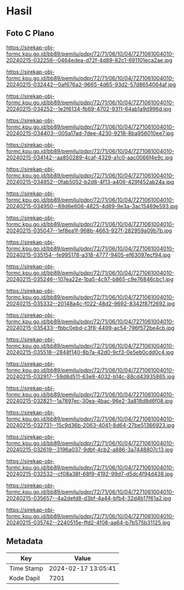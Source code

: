 # Hasil

## Foto C Plano

https://sirekap-obj-formc.kpu.go.id/bb89/pemilu/pdpr/72/71/06/10/04/7271061004010-20240215-032256--0464edea-d72f-4d89-82c1-691101eca2ae.jpg

https://sirekap-obj-formc.kpu.go.id/bb89/pemilu/pdpr/72/71/06/10/04/7271061004010-20240215-032442--0af676a2-9665-4d65-93d2-57d8654064af.jpg

https://sirekap-obj-formc.kpu.go.id/bb89/pemilu/pdpr/72/71/06/10/04/7271061004010-20240215-034252--1e2f6134-fb69-4702-9311-64ab1a9d996d.jpg

https://sirekap-obj-formc.kpu.go.id/bb89/pemilu/pdpr/72/71/06/10/04/7271061004010-20240215-034403--005a17ad-7dee-4230-9218-8ba956010ee7.jpg

https://sirekap-obj-formc.kpu.go.id/bb89/pemilu/pdpr/72/71/06/10/04/7271061004010-20240215-034142--aa850289-4caf-4329-a1c0-aac0066f4e9c.jpg

https://sirekap-obj-formc.kpu.go.id/bb89/pemilu/pdpr/72/71/06/10/04/7271061004010-20240215-034852--0fab5052-b2d8-4f13-a406-429f452ab24a.jpg

https://sirekap-obj-formc.kpu.go.id/bb89/pemilu/pdpr/72/71/06/10/04/7271061004010-20240215-034950--89d6e608-4825-4d89-9e3a-3ac15469e593.jpg

https://sirekap-obj-formc.kpu.go.id/bb89/pemilu/pdpr/72/71/06/10/04/7271061004010-20240215-035047--1ef8ea1f-968b-4663-927f-282959a09b7b.jpg

https://sirekap-obj-formc.kpu.go.id/bb89/pemilu/pdpr/72/71/06/10/04/7271061004010-20240215-035154--fe995178-a318-4777-9405-ef63097ecf94.jpg

https://sirekap-obj-formc.kpu.go.id/bb89/pemilu/pdpr/72/71/06/10/04/7271061004010-20240215-035246--107ea22e-1ba5-4c97-b865-c9e76846cbc1.jpg

https://sirekap-obj-formc.kpu.go.id/bb89/pemilu/pdpr/72/71/06/10/04/7271061004010-20240215-035332--20148a4c-f022-48d2-9692-8342f87f2692.jpg

https://sirekap-obj-formc.kpu.go.id/bb89/pemilu/pdpr/72/71/06/10/04/7271061004010-20240215-035433--fbbc0ebd-c3f8-4499-ac54-796f572be4cb.jpg

https://sirekap-obj-formc.kpu.go.id/bb89/pemilu/pdpr/72/71/06/10/04/7271061004010-20240215-035518--2848f140-8b7a-42d0-9cf3-0e5eb0cdd0c4.jpg

https://sirekap-obj-formc.kpu.go.id/bb89/pemilu/pdpr/72/71/06/10/04/7271061004010-20240215-032917--59d8d511-63e8-4032-b14c-88cd43935865.jpg

https://sirekap-obj-formc.kpu.go.id/bb89/pemilu/pdpr/72/71/06/10/04/7271061004010-20240215-032821--1a7897ec-30ea-4bac-96e2-3a818d8d6f08.jpg

https://sirekap-obj-formc.kpu.go.id/bb89/pemilu/pdpr/72/71/06/10/04/7271061004010-20240215-032731--15c9d36b-2063-4041-8d64-27be51366923.jpg

https://sirekap-obj-formc.kpu.go.id/bb89/pemilu/pdpr/72/71/06/10/04/7271061004010-20240215-032619--3196a037-9dbf-4cb2-a886-3a7448807c13.jpg

https://sirekap-obj-formc.kpu.go.id/bb89/pemilu/pdpr/72/71/06/10/04/7271061004010-20240215-032532--cf08a38f-68f9-4192-99d7-d5dc4f94d438.jpg

https://sirekap-obj-formc.kpu.go.id/bb89/pemilu/pdpr/72/71/06/10/04/7271061004010-20240215-035657--4a2defd8-d3bf-4a44-bfb4-32d4b17f61a2.jpg

https://sirekap-obj-formc.kpu.go.id/bb89/pemilu/pdpr/72/71/06/10/04/7271061004010-20240215-035742--2240515e-ffd2-4f08-aa64-b7b575b31125.jpg


## Metadata

| Key        | Value               |
| ---------- | ------------------- |
| Time Stamp | 2024-02-17 13:05:41 |
| Kode Dapil | 7201                |



